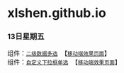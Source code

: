 # xlshen.github.io
### 13日星期五
组件：[`二级数据多选`](https://github.com/xlshen/xlshen.github.io/tree/master/component/multi-data-picker "二级数据多选")  【[`移动端效果页面`](https://xlshen.github.io/component/multi-data-picker/multi-data-picker.html)】    
组件：[`自定义下拉框单选`](https://github.com/xlshen/xlshen.github.io/tree/master/component/downslide "自定义下拉框单选")  【[`移动端效果页面`](https://xlshen.github.io/component/downslide/downslide.html)】
